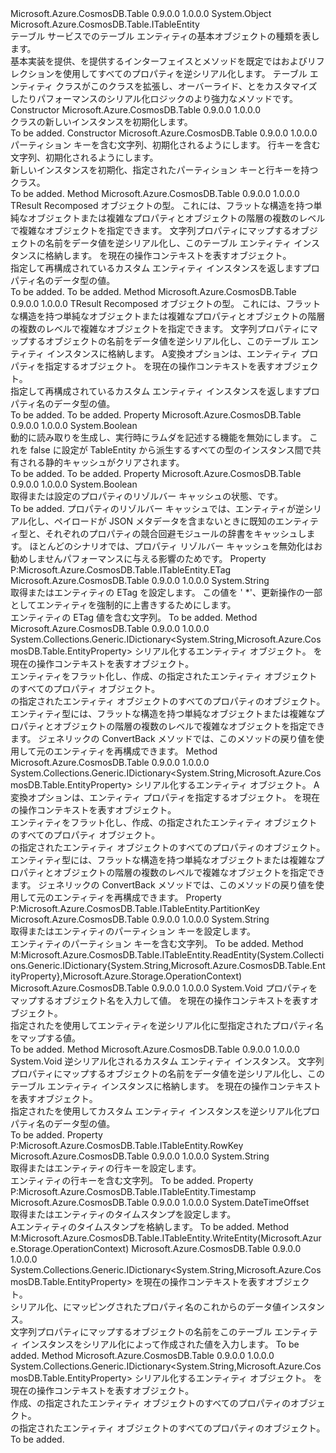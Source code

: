 <Type Name="TableEntity" FullName="Microsoft.Azure.CosmosDB.Table.TableEntity">
  <TypeSignature Language="C#" Value="public class TableEntity : Microsoft.Azure.CosmosDB.Table.ITableEntity" />
  <TypeSignature Language="ILAsm" Value=".class public auto ansi TableEntity extends System.Object implements class Microsoft.Azure.CosmosDB.Table.ITableEntity" />
  <TypeSignature Language="DocId" Value="T:Microsoft.Azure.CosmosDB.Table.TableEntity" />
  <TypeSignature Language="VB.NET" Value="Public Class TableEntity&#xA;Implements ITableEntity" />
  <TypeSignature Language="F#" Value="type TableEntity = class&#xA;    interface ITableEntity" />
  <AssemblyInfo>
    <AssemblyName>Microsoft.Azure.CosmosDB.Table</AssemblyName>
    <AssemblyVersion>0.9.0.0</AssemblyVersion>
    <AssemblyVersion>1.0.0.0</AssemblyVersion>
  </AssemblyInfo>
  <Base>
    <BaseTypeName>System.Object</BaseTypeName>
  </Base>
  <Interfaces>
    <Interface>
      <InterfaceName>Microsoft.Azure.CosmosDB.Table.ITableEntity</InterfaceName>
    </Interface>
  </Interfaces>
  <Docs>
    <summary>
            テーブル サービスでのテーブル エンティティの基本オブジェクトの種類を表します。
            </summary>
    <remarks>
      <see cref="T:Microsoft.Azure.CosmosDB.Table.TableEntity" />基本実装を提供、<see cref="T:Microsoft.Azure.CosmosDB.Table.ITableEntity" />を提供するインターフェイス<see cref="M:Microsoft.Azure.CosmosDB.Table.TableEntity.ReadEntity(System.Collections.Generic.IDictionary{System.String,Microsoft.Azure.CosmosDB.Table.EntityProperty},Microsoft.Azure.Storage.OperationContext)" />と<see cref="M:Microsoft.Azure.CosmosDB.Table.TableEntity.WriteEntity(Microsoft.Azure.Storage.OperationContext)" />メソッドを既定ではおよびリフレクションを使用してすべてのプロパティを逆シリアル化します。 テーブル エンティティ クラスがこのクラスを拡張し、オーバーライド、<see cref="M:Microsoft.Azure.CosmosDB.Table.ITableEntity.ReadEntity(System.Collections.Generic.IDictionary{System.String,Microsoft.Azure.CosmosDB.Table.EntityProperty},Microsoft.Azure.Storage.OperationContext)" />と<see cref="M:Microsoft.Azure.CosmosDB.Table.ITableEntity.WriteEntity(Microsoft.Azure.Storage.OperationContext)" />をカスタマイズしたりパフォーマンスのシリアル化ロジックのより強力なメソッドです。</remarks>
  </Docs>
  <Members>
    <Member MemberName=".ctor">
      <MemberSignature Language="C#" Value="public TableEntity ();" />
      <MemberSignature Language="ILAsm" Value=".method public hidebysig specialname rtspecialname instance void .ctor() cil managed" />
      <MemberSignature Language="DocId" Value="M:Microsoft.Azure.CosmosDB.Table.TableEntity.#ctor" />
      <MemberSignature Language="VB.NET" Value="Public Sub New ()" />
      <MemberType>Constructor</MemberType>
      <AssemblyInfo>
        <AssemblyName>Microsoft.Azure.CosmosDB.Table</AssemblyName>
        <AssemblyVersion>0.9.0.0</AssemblyVersion>
        <AssemblyVersion>1.0.0.0</AssemblyVersion>
      </AssemblyInfo>
      <Parameters />
      <Docs>
        <summary>
            <see cref="T:Microsoft.Azure.CosmosDB.Table.TableEntity" /> クラスの新しいインスタンスを初期化します。
            </summary>
        <remarks>To be added.</remarks>
      </Docs>
    </Member>
    <Member MemberName=".ctor">
      <MemberSignature Language="C#" Value="public TableEntity (string partitionKey, string rowKey);" />
      <MemberSignature Language="ILAsm" Value=".method public hidebysig specialname rtspecialname instance void .ctor(string partitionKey, string rowKey) cil managed" />
      <MemberSignature Language="DocId" Value="M:Microsoft.Azure.CosmosDB.Table.TableEntity.#ctor(System.String,System.String)" />
      <MemberSignature Language="VB.NET" Value="Public Sub New (partitionKey As String, rowKey As String)" />
      <MemberSignature Language="F#" Value="new Microsoft.Azure.CosmosDB.Table.TableEntity : string * string -&gt; Microsoft.Azure.CosmosDB.Table.TableEntity" Usage="new Microsoft.Azure.CosmosDB.Table.TableEntity (partitionKey, rowKey)" />
      <MemberType>Constructor</MemberType>
      <AssemblyInfo>
        <AssemblyName>Microsoft.Azure.CosmosDB.Table</AssemblyName>
        <AssemblyVersion>0.9.0.0</AssemblyVersion>
        <AssemblyVersion>1.0.0.0</AssemblyVersion>
      </AssemblyInfo>
      <Parameters>
        <Parameter Name="partitionKey" Type="System.String" />
        <Parameter Name="rowKey" Type="System.String" />
      </Parameters>
      <Docs>
        <param name="partitionKey">パーティション キーを含む文字列、<see cref="T:Microsoft.Azure.CosmosDB.Table.TableEntity" />初期化されるようにします。</param>
        <param name="rowKey">行キーを含む文字列、<see cref="T:Microsoft.Azure.CosmosDB.Table.TableEntity" />初期化されるようにします。</param>
        <summary>
            新しいインスタンスを初期化、<see cref="T:Microsoft.Azure.CosmosDB.Table.TableEntity" />指定されたパーティション キーと行キーを持つクラス。
            </summary>
        <remarks>To be added.</remarks>
      </Docs>
    </Member>
    <Member MemberName="ConvertBack&lt;TResult&gt;">
      <MemberSignature Language="C#" Value="public static TResult ConvertBack&lt;TResult&gt; (System.Collections.Generic.IDictionary&lt;string,Microsoft.Azure.CosmosDB.Table.EntityProperty&gt; properties, Microsoft.Azure.Storage.OperationContext operationContext);" />
      <MemberSignature Language="ILAsm" Value=".method public static hidebysig !!TResult ConvertBack&lt;TResult&gt;(class System.Collections.Generic.IDictionary`2&lt;string, class Microsoft.Azure.CosmosDB.Table.EntityProperty&gt; properties, class Microsoft.Azure.Storage.OperationContext operationContext) cil managed" />
      <MemberSignature Language="DocId" Value="M:Microsoft.Azure.CosmosDB.Table.TableEntity.ConvertBack``1(System.Collections.Generic.IDictionary{System.String,Microsoft.Azure.CosmosDB.Table.EntityProperty},Microsoft.Azure.Storage.OperationContext)" />
      <MemberSignature Language="F#" Value="static member ConvertBack : System.Collections.Generic.IDictionary&lt;string, Microsoft.Azure.CosmosDB.Table.EntityProperty&gt; * Microsoft.Azure.Storage.OperationContext -&gt; 'Result" Usage="Microsoft.Azure.CosmosDB.Table.TableEntity.ConvertBack (properties, operationContext)" />
      <MemberType>Method</MemberType>
      <AssemblyInfo>
        <AssemblyName>Microsoft.Azure.CosmosDB.Table</AssemblyName>
        <AssemblyVersion>0.9.0.0</AssemblyVersion>
        <AssemblyVersion>1.0.0.0</AssemblyVersion>
      </AssemblyInfo>
      <ReturnValue>
        <ReturnType>TResult</ReturnType>
      </ReturnValue>
      <TypeParameters>
        <TypeParameter Name="TResult" />
      </TypeParameters>
      <Parameters>
        <Parameter Name="properties" Type="System.Collections.Generic.IDictionary&lt;System.String,Microsoft.Azure.CosmosDB.Table.EntityProperty&gt;" />
        <Parameter Name="operationContext" Type="Microsoft.Azure.Storage.OperationContext" />
      </Parameters>
      <Docs>
        <typeparam name="TResult">Recomposed オブジェクトの型。 これには、フラットな構造を持つ単純なオブジェクトまたは複雑なプロパティとオブジェクトの階層の複数のレベルで複雑なオブジェクトを指定できます。</typeparam>
        <param name="properties"><see cref="T:System.Collections.Generic.IDictionary`2" />文字列プロパティにマップするオブジェクトの名前を<see cref="T:Microsoft.Azure.CosmosDB.Table.EntityProperty" />データ値を逆シリアル化し、このテーブル エンティティ インスタンスに格納します。</param>
        <param name="operationContext"><see cref="T:Microsoft.Azure.Storage.OperationContext" />を現在の操作コンテキストを表すオブジェクト。</param>
        <summary>
            指定して再構成されているカスタム エンティティ インスタンスを返します<see cref="T:System.Collections.Generic.IDictionary`2" />プロパティ名の<see cref="T:Microsoft.Azure.CosmosDB.Table.EntityProperty" />データ型の値。
            </summary>
        <returns>To be added.</returns>
        <remarks>To be added.</remarks>
      </Docs>
    </Member>
    <Member MemberName="ConvertBack&lt;TResult&gt;">
      <MemberSignature Language="C#" Value="public static TResult ConvertBack&lt;TResult&gt; (System.Collections.Generic.IDictionary&lt;string,Microsoft.Azure.CosmosDB.Table.EntityProperty&gt; properties, Microsoft.Azure.CosmosDB.Table.EntityPropertyConverterOptions entityPropertyConverterOptions, Microsoft.Azure.Storage.OperationContext operationContext);" />
      <MemberSignature Language="ILAsm" Value=".method public static hidebysig !!TResult ConvertBack&lt;TResult&gt;(class System.Collections.Generic.IDictionary`2&lt;string, class Microsoft.Azure.CosmosDB.Table.EntityProperty&gt; properties, class Microsoft.Azure.CosmosDB.Table.EntityPropertyConverterOptions entityPropertyConverterOptions, class Microsoft.Azure.Storage.OperationContext operationContext) cil managed" />
      <MemberSignature Language="DocId" Value="M:Microsoft.Azure.CosmosDB.Table.TableEntity.ConvertBack``1(System.Collections.Generic.IDictionary{System.String,Microsoft.Azure.CosmosDB.Table.EntityProperty},Microsoft.Azure.CosmosDB.Table.EntityPropertyConverterOptions,Microsoft.Azure.Storage.OperationContext)" />
      <MemberSignature Language="F#" Value="static member ConvertBack : System.Collections.Generic.IDictionary&lt;string, Microsoft.Azure.CosmosDB.Table.EntityProperty&gt; * Microsoft.Azure.CosmosDB.Table.EntityPropertyConverterOptions * Microsoft.Azure.Storage.OperationContext -&gt; 'Result" Usage="Microsoft.Azure.CosmosDB.Table.TableEntity.ConvertBack (properties, entityPropertyConverterOptions, operationContext)" />
      <MemberType>Method</MemberType>
      <AssemblyInfo>
        <AssemblyName>Microsoft.Azure.CosmosDB.Table</AssemblyName>
        <AssemblyVersion>0.9.0.0</AssemblyVersion>
        <AssemblyVersion>1.0.0.0</AssemblyVersion>
      </AssemblyInfo>
      <ReturnValue>
        <ReturnType>TResult</ReturnType>
      </ReturnValue>
      <TypeParameters>
        <TypeParameter Name="TResult" />
      </TypeParameters>
      <Parameters>
        <Parameter Name="properties" Type="System.Collections.Generic.IDictionary&lt;System.String,Microsoft.Azure.CosmosDB.Table.EntityProperty&gt;" />
        <Parameter Name="entityPropertyConverterOptions" Type="Microsoft.Azure.CosmosDB.Table.EntityPropertyConverterOptions" />
        <Parameter Name="operationContext" Type="Microsoft.Azure.Storage.OperationContext" />
      </Parameters>
      <Docs>
        <typeparam name="TResult">Recomposed オブジェクトの型。 これには、フラットな構造を持つ単純なオブジェクトまたは複雑なプロパティとオブジェクトの階層の複数のレベルで複雑なオブジェクトを指定できます。</typeparam>
        <param name="properties"><see cref="T:System.Collections.Generic.IDictionary`2" />文字列プロパティにマップするオブジェクトの名前を<see cref="T:Microsoft.Azure.CosmosDB.Table.EntityProperty" />データ値を逆シリアル化し、このテーブル エンティティ インスタンスに格納します。</param>
        <param name="entityPropertyConverterOptions">A<see cref="T:Microsoft.Azure.CosmosDB.Table.EntityPropertyConverterOptions" />変換オプションは、エンティティ プロパティを指定するオブジェクト。</param>
        <param name="operationContext"><see cref="T:Microsoft.Azure.Storage.OperationContext" />を現在の操作コンテキストを表すオブジェクト。</param>
        <summary>
            指定して再構成されているカスタム エンティティ インスタンスを返します<see cref="T:System.Collections.Generic.IDictionary`2" />プロパティ名の<see cref="T:Microsoft.Azure.CosmosDB.Table.EntityProperty" />データ型の値。
            </summary>
        <returns>To be added.</returns>
        <remarks>To be added.</remarks>
      </Docs>
    </Member>
    <Member MemberName="DisableCompiledSerializers">
      <MemberSignature Language="C#" Value="public static bool DisableCompiledSerializers { get; set; }" />
      <MemberSignature Language="ILAsm" Value=".property bool DisableCompiledSerializers" />
      <MemberSignature Language="DocId" Value="P:Microsoft.Azure.CosmosDB.Table.TableEntity.DisableCompiledSerializers" />
      <MemberSignature Language="VB.NET" Value="Public Shared Property DisableCompiledSerializers As Boolean" />
      <MemberSignature Language="F#" Value="member this.DisableCompiledSerializers : bool with get, set" Usage="Microsoft.Azure.CosmosDB.Table.TableEntity.DisableCompiledSerializers" />
      <MemberType>Property</MemberType>
      <AssemblyInfo>
        <AssemblyName>Microsoft.Azure.CosmosDB.Table</AssemblyName>
        <AssemblyVersion>0.9.0.0</AssemblyVersion>
        <AssemblyVersion>1.0.0.0</AssemblyVersion>
      </AssemblyInfo>
      <ReturnValue>
        <ReturnType>System.Boolean</ReturnType>
      </ReturnValue>
      <Docs>
        <summary>
            動的に読み取りを生成し、実行時にラムダを記述する機能を無効にします。 これを false に設定が TableEntity から派生するすべての型のインスタンス間で共有される静的キャッシュがクリアされます。
            </summary>
        <value>To be added.</value>
        <remarks>To be added.</remarks>
      </Docs>
    </Member>
    <Member MemberName="DisablePropertyResolverCache">
      <MemberSignature Language="C#" Value="public static bool DisablePropertyResolverCache { get; set; }" />
      <MemberSignature Language="ILAsm" Value=".property bool DisablePropertyResolverCache" />
      <MemberSignature Language="DocId" Value="P:Microsoft.Azure.CosmosDB.Table.TableEntity.DisablePropertyResolverCache" />
      <MemberSignature Language="VB.NET" Value="Public Shared Property DisablePropertyResolverCache As Boolean" />
      <MemberSignature Language="F#" Value="member this.DisablePropertyResolverCache : bool with get, set" Usage="Microsoft.Azure.CosmosDB.Table.TableEntity.DisablePropertyResolverCache" />
      <MemberType>Property</MemberType>
      <AssemblyInfo>
        <AssemblyName>Microsoft.Azure.CosmosDB.Table</AssemblyName>
        <AssemblyVersion>0.9.0.0</AssemblyVersion>
        <AssemblyVersion>1.0.0.0</AssemblyVersion>
      </AssemblyInfo>
      <ReturnValue>
        <ReturnType>System.Boolean</ReturnType>
      </ReturnValue>
      <Docs>
        <summary>
            取得または設定のプロパティのリゾルバー キャッシュの状態、<see cref="T:Microsoft.Azure.CosmosDB.Table.TableEntity" />です。 
            </summary>
        <value>To be added.</value>
        <remarks>
            プロパティのリゾルバー キャッシュでは、エンティティが逆シリアル化し、ペイロードが JSON メタデータを含まないときに既知のエンティティ型と、それぞれのプロパティの競合回避モジュールの辞書をキャッシュします。 ほとんどのシナリオでは、プロパティ リゾルバー キャッシュを無効化はお勧めしませんパフォーマンスに与える影響のためです。 
            </remarks>
      </Docs>
    </Member>
    <Member MemberName="ETag">
      <MemberSignature Language="C#" Value="public string ETag { get; set; }" />
      <MemberSignature Language="ILAsm" Value=".property instance string ETag" />
      <MemberSignature Language="DocId" Value="P:Microsoft.Azure.CosmosDB.Table.TableEntity.ETag" />
      <MemberSignature Language="VB.NET" Value="Public Property ETag As String" />
      <MemberSignature Language="F#" Value="member this.ETag : string with get, set" Usage="Microsoft.Azure.CosmosDB.Table.TableEntity.ETag" />
      <MemberType>Property</MemberType>
      <Implements>
        <InterfaceMember>P:Microsoft.Azure.CosmosDB.Table.ITableEntity.ETag</InterfaceMember>
      </Implements>
      <AssemblyInfo>
        <AssemblyName>Microsoft.Azure.CosmosDB.Table</AssemblyName>
        <AssemblyVersion>0.9.0.0</AssemblyVersion>
        <AssemblyVersion>1.0.0.0</AssemblyVersion>
      </AssemblyInfo>
      <ReturnValue>
        <ReturnType>System.String</ReturnType>
      </ReturnValue>
      <Docs>
        <summary>
            取得またはエンティティの ETag を設定します。 この値を ' *'、更新操作の一部としてエンティティを強制的に上書きするためにします。
            </summary>
        <value>エンティティの ETag 値を含む文字列。</value>
        <remarks>To be added.</remarks>
      </Docs>
    </Member>
    <Member MemberName="Flatten">
      <MemberSignature Language="C#" Value="public static System.Collections.Generic.IDictionary&lt;string,Microsoft.Azure.CosmosDB.Table.EntityProperty&gt; Flatten (object entity, Microsoft.Azure.Storage.OperationContext operationContext);" />
      <MemberSignature Language="ILAsm" Value=".method public static hidebysig class System.Collections.Generic.IDictionary`2&lt;string, class Microsoft.Azure.CosmosDB.Table.EntityProperty&gt; Flatten(object entity, class Microsoft.Azure.Storage.OperationContext operationContext) cil managed" />
      <MemberSignature Language="DocId" Value="M:Microsoft.Azure.CosmosDB.Table.TableEntity.Flatten(System.Object,Microsoft.Azure.Storage.OperationContext)" />
      <MemberSignature Language="F#" Value="static member Flatten : obj * Microsoft.Azure.Storage.OperationContext -&gt; System.Collections.Generic.IDictionary&lt;string, Microsoft.Azure.CosmosDB.Table.EntityProperty&gt;" Usage="Microsoft.Azure.CosmosDB.Table.TableEntity.Flatten (entity, operationContext)" />
      <MemberType>Method</MemberType>
      <AssemblyInfo>
        <AssemblyName>Microsoft.Azure.CosmosDB.Table</AssemblyName>
        <AssemblyVersion>0.9.0.0</AssemblyVersion>
        <AssemblyVersion>1.0.0.0</AssemblyVersion>
      </AssemblyInfo>
      <ReturnValue>
        <ReturnType>System.Collections.Generic.IDictionary&lt;System.String,Microsoft.Azure.CosmosDB.Table.EntityProperty&gt;</ReturnType>
      </ReturnValue>
      <Parameters>
        <Parameter Name="entity" Type="System.Object" />
        <Parameter Name="operationContext" Type="Microsoft.Azure.Storage.OperationContext" />
      </Parameters>
      <Docs>
        <param name="entity">シリアル化するエンティティ オブジェクト。</param>
        <param name="operationContext"><see cref="T:Microsoft.Azure.Storage.OperationContext" />を現在の操作コンテキストを表すオブジェクト。</param>
        <summary>
            エンティティをフラット化し、作成、<see cref="T:System.Collections.Generic.IDictionary`2" />の<see cref="T:Microsoft.Azure.CosmosDB.Table.EntityProperty" />指定されたエンティティ オブジェクトのすべてのプロパティ オブジェクト。
            </summary>
        <returns><see cref="T:System.Collections.Generic.IDictionary`2" />の<see cref="T:Microsoft.Azure.CosmosDB.Table.EntityProperty" />指定されたエンティティ オブジェクトのすべてのプロパティのオブジェクト。</returns>
        <remarks>エンティティ型には、フラットな構造を持つ単純なオブジェクトまたは複雑なプロパティとオブジェクトの階層の複数のレベルで複雑なオブジェクトを指定できます。
            ジェネリックの ConvertBack メソッドでは、このメソッドの戻り値を使用して元のエンティティを再構成できます。</remarks>
      </Docs>
    </Member>
    <Member MemberName="Flatten">
      <MemberSignature Language="C#" Value="public static System.Collections.Generic.IDictionary&lt;string,Microsoft.Azure.CosmosDB.Table.EntityProperty&gt; Flatten (object entity, Microsoft.Azure.CosmosDB.Table.EntityPropertyConverterOptions entityPropertyConverterOptions, Microsoft.Azure.Storage.OperationContext operationContext);" />
      <MemberSignature Language="ILAsm" Value=".method public static hidebysig class System.Collections.Generic.IDictionary`2&lt;string, class Microsoft.Azure.CosmosDB.Table.EntityProperty&gt; Flatten(object entity, class Microsoft.Azure.CosmosDB.Table.EntityPropertyConverterOptions entityPropertyConverterOptions, class Microsoft.Azure.Storage.OperationContext operationContext) cil managed" />
      <MemberSignature Language="DocId" Value="M:Microsoft.Azure.CosmosDB.Table.TableEntity.Flatten(System.Object,Microsoft.Azure.CosmosDB.Table.EntityPropertyConverterOptions,Microsoft.Azure.Storage.OperationContext)" />
      <MemberSignature Language="F#" Value="static member Flatten : obj * Microsoft.Azure.CosmosDB.Table.EntityPropertyConverterOptions * Microsoft.Azure.Storage.OperationContext -&gt; System.Collections.Generic.IDictionary&lt;string, Microsoft.Azure.CosmosDB.Table.EntityProperty&gt;" Usage="Microsoft.Azure.CosmosDB.Table.TableEntity.Flatten (entity, entityPropertyConverterOptions, operationContext)" />
      <MemberType>Method</MemberType>
      <AssemblyInfo>
        <AssemblyName>Microsoft.Azure.CosmosDB.Table</AssemblyName>
        <AssemblyVersion>0.9.0.0</AssemblyVersion>
        <AssemblyVersion>1.0.0.0</AssemblyVersion>
      </AssemblyInfo>
      <ReturnValue>
        <ReturnType>System.Collections.Generic.IDictionary&lt;System.String,Microsoft.Azure.CosmosDB.Table.EntityProperty&gt;</ReturnType>
      </ReturnValue>
      <Parameters>
        <Parameter Name="entity" Type="System.Object" />
        <Parameter Name="entityPropertyConverterOptions" Type="Microsoft.Azure.CosmosDB.Table.EntityPropertyConverterOptions" />
        <Parameter Name="operationContext" Type="Microsoft.Azure.Storage.OperationContext" />
      </Parameters>
      <Docs>
        <param name="entity">シリアル化するエンティティ オブジェクト。</param>
        <param name="entityPropertyConverterOptions">A<see cref="T:Microsoft.Azure.CosmosDB.Table.EntityPropertyConverterOptions" />変換オプションは、エンティティ プロパティを指定するオブジェクト。</param>
        <param name="operationContext"><see cref="T:Microsoft.Azure.Storage.OperationContext" />を現在の操作コンテキストを表すオブジェクト。</param>
        <summary>
            エンティティをフラット化し、作成、<see cref="T:System.Collections.Generic.IDictionary`2" />の<see cref="T:Microsoft.Azure.CosmosDB.Table.EntityProperty" />指定されたエンティティ オブジェクトのすべてのプロパティ オブジェクト。
            </summary>
        <returns><see cref="T:System.Collections.Generic.IDictionary`2" />の<see cref="T:Microsoft.Azure.CosmosDB.Table.EntityProperty" />指定されたエンティティ オブジェクトのすべてのプロパティのオブジェクト。</returns>
        <remarks>エンティティ型には、フラットな構造を持つ単純なオブジェクトまたは複雑なプロパティとオブジェクトの階層の複数のレベルで複雑なオブジェクトを指定できます。
            ジェネリックの ConvertBack メソッドでは、このメソッドの戻り値を使用して元のエンティティを再構成できます。</remarks>
      </Docs>
    </Member>
    <Member MemberName="PartitionKey">
      <MemberSignature Language="C#" Value="public string PartitionKey { get; set; }" />
      <MemberSignature Language="ILAsm" Value=".property instance string PartitionKey" />
      <MemberSignature Language="DocId" Value="P:Microsoft.Azure.CosmosDB.Table.TableEntity.PartitionKey" />
      <MemberSignature Language="VB.NET" Value="Public Property PartitionKey As String" />
      <MemberSignature Language="F#" Value="member this.PartitionKey : string with get, set" Usage="Microsoft.Azure.CosmosDB.Table.TableEntity.PartitionKey" />
      <MemberType>Property</MemberType>
      <Implements>
        <InterfaceMember>P:Microsoft.Azure.CosmosDB.Table.ITableEntity.PartitionKey</InterfaceMember>
      </Implements>
      <AssemblyInfo>
        <AssemblyName>Microsoft.Azure.CosmosDB.Table</AssemblyName>
        <AssemblyVersion>0.9.0.0</AssemblyVersion>
        <AssemblyVersion>1.0.0.0</AssemblyVersion>
      </AssemblyInfo>
      <ReturnValue>
        <ReturnType>System.String</ReturnType>
      </ReturnValue>
      <Docs>
        <summary>
            取得またはエンティティのパーティション キーを設定します。
            </summary>
        <value>エンティティのパーティション キーを含む文字列。</value>
        <remarks>To be added.</remarks>
      </Docs>
    </Member>
    <Member MemberName="ReadEntity">
      <MemberSignature Language="C#" Value="public virtual void ReadEntity (System.Collections.Generic.IDictionary&lt;string,Microsoft.Azure.CosmosDB.Table.EntityProperty&gt; properties, Microsoft.Azure.Storage.OperationContext operationContext);" />
      <MemberSignature Language="ILAsm" Value=".method public hidebysig newslot virtual instance void ReadEntity(class System.Collections.Generic.IDictionary`2&lt;string, class Microsoft.Azure.CosmosDB.Table.EntityProperty&gt; properties, class Microsoft.Azure.Storage.OperationContext operationContext) cil managed" />
      <MemberSignature Language="DocId" Value="M:Microsoft.Azure.CosmosDB.Table.TableEntity.ReadEntity(System.Collections.Generic.IDictionary{System.String,Microsoft.Azure.CosmosDB.Table.EntityProperty},Microsoft.Azure.Storage.OperationContext)" />
      <MemberSignature Language="F#" Value="abstract member ReadEntity : System.Collections.Generic.IDictionary&lt;string, Microsoft.Azure.CosmosDB.Table.EntityProperty&gt; * Microsoft.Azure.Storage.OperationContext -&gt; unit&#xA;override this.ReadEntity : System.Collections.Generic.IDictionary&lt;string, Microsoft.Azure.CosmosDB.Table.EntityProperty&gt; * Microsoft.Azure.Storage.OperationContext -&gt; unit" Usage="tableEntity.ReadEntity (properties, operationContext)" />
      <MemberType>Method</MemberType>
      <Implements>
        <InterfaceMember>M:Microsoft.Azure.CosmosDB.Table.ITableEntity.ReadEntity(System.Collections.Generic.IDictionary{System.String,Microsoft.Azure.CosmosDB.Table.EntityProperty},Microsoft.Azure.Storage.OperationContext)</InterfaceMember>
      </Implements>
      <AssemblyInfo>
        <AssemblyName>Microsoft.Azure.CosmosDB.Table</AssemblyName>
        <AssemblyVersion>0.9.0.0</AssemblyVersion>
        <AssemblyVersion>1.0.0.0</AssemblyVersion>
      </AssemblyInfo>
      <ReturnValue>
        <ReturnType>System.Void</ReturnType>
      </ReturnValue>
      <Parameters>
        <Parameter Name="properties" Type="System.Collections.Generic.IDictionary&lt;System.String,Microsoft.Azure.CosmosDB.Table.EntityProperty&gt;" />
        <Parameter Name="operationContext" Type="Microsoft.Azure.Storage.OperationContext" />
      </Parameters>
      <Docs>
        <param name="properties"><see cref="T:System.Collections.Generic.IDictionary`2" />プロパティをマップするオブジェクト名を入力して<see cref="T:Microsoft.Azure.CosmosDB.Table.EntityProperty" />値。</param>
        <param name="operationContext"><see cref="T:Microsoft.Azure.Storage.OperationContext" />を現在の操作コンテキストを表すオブジェクト。</param>
        <summary>
            指定されたを使用してエンティティを逆シリアル化<see cref="T:System.Collections.Generic.IDictionary`2" />に型指定されたプロパティ名をマップする<see cref="T:Microsoft.Azure.CosmosDB.Table.EntityProperty" />値。 
            </summary>
        <remarks>To be added.</remarks>
      </Docs>
    </Member>
    <Member MemberName="ReadUserObject">
      <MemberSignature Language="C#" Value="public static void ReadUserObject (object entity, System.Collections.Generic.IDictionary&lt;string,Microsoft.Azure.CosmosDB.Table.EntityProperty&gt; properties, Microsoft.Azure.Storage.OperationContext operationContext);" />
      <MemberSignature Language="ILAsm" Value=".method public static hidebysig void ReadUserObject(object entity, class System.Collections.Generic.IDictionary`2&lt;string, class Microsoft.Azure.CosmosDB.Table.EntityProperty&gt; properties, class Microsoft.Azure.Storage.OperationContext operationContext) cil managed" />
      <MemberSignature Language="DocId" Value="M:Microsoft.Azure.CosmosDB.Table.TableEntity.ReadUserObject(System.Object,System.Collections.Generic.IDictionary{System.String,Microsoft.Azure.CosmosDB.Table.EntityProperty},Microsoft.Azure.Storage.OperationContext)" />
      <MemberSignature Language="F#" Value="static member ReadUserObject : obj * System.Collections.Generic.IDictionary&lt;string, Microsoft.Azure.CosmosDB.Table.EntityProperty&gt; * Microsoft.Azure.Storage.OperationContext -&gt; unit" Usage="Microsoft.Azure.CosmosDB.Table.TableEntity.ReadUserObject (entity, properties, operationContext)" />
      <MemberType>Method</MemberType>
      <AssemblyInfo>
        <AssemblyName>Microsoft.Azure.CosmosDB.Table</AssemblyName>
        <AssemblyVersion>0.9.0.0</AssemblyVersion>
        <AssemblyVersion>1.0.0.0</AssemblyVersion>
      </AssemblyInfo>
      <ReturnValue>
        <ReturnType>System.Void</ReturnType>
      </ReturnValue>
      <Parameters>
        <Parameter Name="entity" Type="System.Object" />
        <Parameter Name="properties" Type="System.Collections.Generic.IDictionary&lt;System.String,Microsoft.Azure.CosmosDB.Table.EntityProperty&gt;" />
        <Parameter Name="operationContext" Type="Microsoft.Azure.Storage.OperationContext" />
      </Parameters>
      <Docs>
        <param name="entity">逆シリアル化されるカスタム エンティティ インスタンス。</param>
        <param name="properties"><see cref="T:System.Collections.Generic.IDictionary`2" />文字列プロパティにマップするオブジェクトの名前を<see cref="T:Microsoft.Azure.CosmosDB.Table.EntityProperty" />データ値を逆シリアル化し、このテーブル エンティティ インスタンスに格納します。</param>
        <param name="operationContext"><see cref="T:Microsoft.Azure.Storage.OperationContext" />を現在の操作コンテキストを表すオブジェクト。</param>
        <summary>
            指定されたを使用してカスタム エンティティ インスタンスを逆シリアル化<see cref="T:System.Collections.Generic.IDictionary`2" />プロパティ名の<see cref="T:Microsoft.Azure.CosmosDB.Table.EntityProperty" />データ型の値。 
            </summary>
        <remarks>To be added.</remarks>
      </Docs>
    </Member>
    <Member MemberName="RowKey">
      <MemberSignature Language="C#" Value="public string RowKey { get; set; }" />
      <MemberSignature Language="ILAsm" Value=".property instance string RowKey" />
      <MemberSignature Language="DocId" Value="P:Microsoft.Azure.CosmosDB.Table.TableEntity.RowKey" />
      <MemberSignature Language="VB.NET" Value="Public Property RowKey As String" />
      <MemberSignature Language="F#" Value="member this.RowKey : string with get, set" Usage="Microsoft.Azure.CosmosDB.Table.TableEntity.RowKey" />
      <MemberType>Property</MemberType>
      <Implements>
        <InterfaceMember>P:Microsoft.Azure.CosmosDB.Table.ITableEntity.RowKey</InterfaceMember>
      </Implements>
      <AssemblyInfo>
        <AssemblyName>Microsoft.Azure.CosmosDB.Table</AssemblyName>
        <AssemblyVersion>0.9.0.0</AssemblyVersion>
        <AssemblyVersion>1.0.0.0</AssemblyVersion>
      </AssemblyInfo>
      <ReturnValue>
        <ReturnType>System.String</ReturnType>
      </ReturnValue>
      <Docs>
        <summary>
            取得またはエンティティの行キーを設定します。
            </summary>
        <value>エンティティの行キーを含む文字列。</value>
        <remarks>To be added.</remarks>
      </Docs>
    </Member>
    <Member MemberName="Timestamp">
      <MemberSignature Language="C#" Value="public DateTimeOffset Timestamp { get; set; }" />
      <MemberSignature Language="ILAsm" Value=".property instance valuetype System.DateTimeOffset Timestamp" />
      <MemberSignature Language="DocId" Value="P:Microsoft.Azure.CosmosDB.Table.TableEntity.Timestamp" />
      <MemberSignature Language="VB.NET" Value="Public Property Timestamp As DateTimeOffset" />
      <MemberSignature Language="F#" Value="member this.Timestamp : DateTimeOffset with get, set" Usage="Microsoft.Azure.CosmosDB.Table.TableEntity.Timestamp" />
      <MemberType>Property</MemberType>
      <Implements>
        <InterfaceMember>P:Microsoft.Azure.CosmosDB.Table.ITableEntity.Timestamp</InterfaceMember>
      </Implements>
      <AssemblyInfo>
        <AssemblyName>Microsoft.Azure.CosmosDB.Table</AssemblyName>
        <AssemblyVersion>0.9.0.0</AssemblyVersion>
        <AssemblyVersion>1.0.0.0</AssemblyVersion>
      </AssemblyInfo>
      <ReturnValue>
        <ReturnType>System.DateTimeOffset</ReturnType>
      </ReturnValue>
      <Docs>
        <summary>
            取得またはエンティティのタイムスタンプを設定します。
            </summary>
        <value>A<see cref="T:System.DateTimeOffset" />エンティティのタイムスタンプを格納します。</value>
        <remarks>To be added.</remarks>
      </Docs>
    </Member>
    <Member MemberName="WriteEntity">
      <MemberSignature Language="C#" Value="public virtual System.Collections.Generic.IDictionary&lt;string,Microsoft.Azure.CosmosDB.Table.EntityProperty&gt; WriteEntity (Microsoft.Azure.Storage.OperationContext operationContext);" />
      <MemberSignature Language="ILAsm" Value=".method public hidebysig newslot virtual instance class System.Collections.Generic.IDictionary`2&lt;string, class Microsoft.Azure.CosmosDB.Table.EntityProperty&gt; WriteEntity(class Microsoft.Azure.Storage.OperationContext operationContext) cil managed" />
      <MemberSignature Language="DocId" Value="M:Microsoft.Azure.CosmosDB.Table.TableEntity.WriteEntity(Microsoft.Azure.Storage.OperationContext)" />
      <MemberSignature Language="F#" Value="abstract member WriteEntity : Microsoft.Azure.Storage.OperationContext -&gt; System.Collections.Generic.IDictionary&lt;string, Microsoft.Azure.CosmosDB.Table.EntityProperty&gt;&#xA;override this.WriteEntity : Microsoft.Azure.Storage.OperationContext -&gt; System.Collections.Generic.IDictionary&lt;string, Microsoft.Azure.CosmosDB.Table.EntityProperty&gt;" Usage="tableEntity.WriteEntity operationContext" />
      <MemberType>Method</MemberType>
      <Implements>
        <InterfaceMember>M:Microsoft.Azure.CosmosDB.Table.ITableEntity.WriteEntity(Microsoft.Azure.Storage.OperationContext)</InterfaceMember>
      </Implements>
      <AssemblyInfo>
        <AssemblyName>Microsoft.Azure.CosmosDB.Table</AssemblyName>
        <AssemblyVersion>0.9.0.0</AssemblyVersion>
        <AssemblyVersion>1.0.0.0</AssemblyVersion>
      </AssemblyInfo>
      <ReturnValue>
        <ReturnType>System.Collections.Generic.IDictionary&lt;System.String,Microsoft.Azure.CosmosDB.Table.EntityProperty&gt;</ReturnType>
      </ReturnValue>
      <Parameters>
        <Parameter Name="operationContext" Type="Microsoft.Azure.Storage.OperationContext" />
      </Parameters>
      <Docs>
        <param name="operationContext"><see cref="T:Microsoft.Azure.Storage.OperationContext" />を現在の操作コンテキストを表すオブジェクト。</param>
        <summary>
            シリアル化、<see cref="T:System.Collections.Generic.IDictionary`2" />にマッピングされたプロパティ名の<see cref="T:Microsoft.Azure.CosmosDB.Table.EntityProperty" />これからのデータ値<see cref="T:Microsoft.Azure.CosmosDB.Table.TableEntity" />インスタンス。
            </summary>
        <returns><see cref="T:System.Collections.Generic.IDictionary`2" />文字列プロパティにマップするオブジェクトの名前を<see cref="T:Microsoft.Azure.CosmosDB.Table.EntityProperty" />このテーブル エンティティ インスタンスをシリアル化によって作成された値を入力します。</returns>
        <remarks>To be added.</remarks>
      </Docs>
    </Member>
    <Member MemberName="WriteUserObject">
      <MemberSignature Language="C#" Value="public static System.Collections.Generic.IDictionary&lt;string,Microsoft.Azure.CosmosDB.Table.EntityProperty&gt; WriteUserObject (object entity, Microsoft.Azure.Storage.OperationContext operationContext);" />
      <MemberSignature Language="ILAsm" Value=".method public static hidebysig class System.Collections.Generic.IDictionary`2&lt;string, class Microsoft.Azure.CosmosDB.Table.EntityProperty&gt; WriteUserObject(object entity, class Microsoft.Azure.Storage.OperationContext operationContext) cil managed" />
      <MemberSignature Language="DocId" Value="M:Microsoft.Azure.CosmosDB.Table.TableEntity.WriteUserObject(System.Object,Microsoft.Azure.Storage.OperationContext)" />
      <MemberSignature Language="F#" Value="static member WriteUserObject : obj * Microsoft.Azure.Storage.OperationContext -&gt; System.Collections.Generic.IDictionary&lt;string, Microsoft.Azure.CosmosDB.Table.EntityProperty&gt;" Usage="Microsoft.Azure.CosmosDB.Table.TableEntity.WriteUserObject (entity, operationContext)" />
      <MemberType>Method</MemberType>
      <AssemblyInfo>
        <AssemblyName>Microsoft.Azure.CosmosDB.Table</AssemblyName>
        <AssemblyVersion>0.9.0.0</AssemblyVersion>
        <AssemblyVersion>1.0.0.0</AssemblyVersion>
      </AssemblyInfo>
      <ReturnValue>
        <ReturnType>System.Collections.Generic.IDictionary&lt;System.String,Microsoft.Azure.CosmosDB.Table.EntityProperty&gt;</ReturnType>
      </ReturnValue>
      <Parameters>
        <Parameter Name="entity" Type="System.Object" />
        <Parameter Name="operationContext" Type="Microsoft.Azure.Storage.OperationContext" />
      </Parameters>
      <Docs>
        <param name="entity">シリアル化するエンティティ オブジェクト。</param>
        <param name="operationContext"><see cref="T:Microsoft.Azure.Storage.OperationContext" />を現在の操作コンテキストを表すオブジェクト。</param>
        <summary>
            作成、<see cref="T:System.Collections.Generic.IDictionary`2" />の<see cref="T:Microsoft.Azure.CosmosDB.Table.EntityProperty" />指定されたエンティティ オブジェクトのすべてのプロパティのオブジェクト。
            </summary>
        <returns><see cref="T:System.Collections.Generic.IDictionary`2" />の<see cref="T:Microsoft.Azure.CosmosDB.Table.EntityProperty" />指定されたエンティティ オブジェクトのすべてのプロパティのオブジェクト。</returns>
        <remarks>To be added.</remarks>
      </Docs>
    </Member>
  </Members>
</Type>